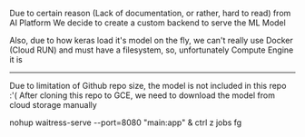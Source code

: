 Due to certain reason (Lack of documentation, or rather, hard to read) from AI Platform
We decide to create a custom backend to serve the ML Model

Also, due to how keras load it's model on the fly, we can't really use Docker (Cloud RUN) 
and must have a filesystem, so, unfortunately Compute Engine it is

---

Due  to limitation of Github repo size, the model is not included in this repo :'(
After cloning this repo to GCE, we need to download the model from cloud storage manually


nohup waitress-serve --port=8080 "main:app" &
ctrl z
jobs fg
